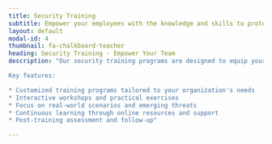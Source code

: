 ```yaml
---
title: Security Training
subtitle: Empower your employees with the knowledge and skills to protect your business from cyber threats.
layout: default
modal-id: 4
thumbnail: fa-chalkboard-teacher
heading: Security Training - Empower Your Team
description: "Our security training programs are designed to equip your employees with the knowledge and skills needed to protect your business from cyber threats. Through a combination of interactive workshops, practical exercises, and engaging presentations, we will help your team become more security-conscious and able to recognize and prevent potential threats.

Key features:

* Customized training programs tailored to your organization's needs
* Interactive workshops and practical exercises
* Focus on real-world scenarios and emerging threats
* Continuous learning through online resources and support
* Post-training assessment and follow-up"

---
```

